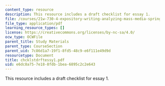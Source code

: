 ```yaml
---
content_type: resource
description: This resource includes a draft checklist for essay 1.
file: /courses/21w-730-4-expository-writing-analyzing-mass-media-spring-2001/e6dc8a757e188fdb1bea6895c2c2e643_chcklstdrftessy1.pdf
file_type: application/pdf
learning_resource_types: []
license: https://creativecommons.org/licenses/by-nc-sa/4.0/
ocw_type: OCWFile
parent_title: Study Materials
parent_type: CourseSection
parent_uid: 7c86d1a7-19f1-8fd5-48c9-e6f111e49d9d
resourcetype: Document
title: chcklstdrftessy1.pdf
uid: e6dc8a75-7e18-8fdb-1bea-6895c2c2e643
---
```

This resource includes a draft checklist for essay 1.